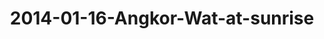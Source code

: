 ---
layout: blog
title: 2014-01-16-Angkor-Wat-at-sunrise
category: blog
lat: 13.41305
lng: 103.86415
image: https://s3-us-west-2.amazonaws.com/travels2013/2014-01-16 15:13:19 PST.jpg
observation: 20140116151319PST
---